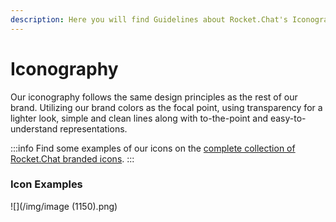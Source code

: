 ```yaml
---
description: Here you will find Guidelines about Rocket.Chat's Iconography
---
```


# Iconography

Our iconography follows the same design principles as the rest of our brand. Utilizing our brand colors as the focal point, using transparency for a lighter look, simple and clean lines along with to-the-point and easy-to-understand representations.

:::info
Find some examples of our icons on the [complete collection of Rocket.Chat branded icons](https://drive.google.com/drive/folders/1m097stjSL7k8FSYpbKV3\_gvu83sPfeE2?usp=sharing).
:::

[](https://drive.google.com/drive/folders/1m097stjSL7k8FSYpbKV3_gvu83sPfeE2?usp=sharing)

### Icon Examples

![](/img/image (1150).png)
